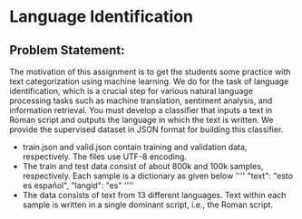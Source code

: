 # Language Identification
## Problem Statement:
The motivation of this assignment is to get the students some practice with text categorization using machine learning. We do for the task of language identification, which is a crucial step for various natural language processing tasks such as machine translation, sentiment analysis, and information retrieval.
You must develop a classifier that inputs a text in Roman script and outputs the language in which the text is written. We provide the supervised dataset in JSON format for building this classifier.
* train.json and valid.json contain training and validation data, respectively. The files use UTF-8 encoding.
* The train and test data consist of about 800k and 100k samples, respectively. Each sample is a dictionary as given below
''''
"text": "esto es español",
"langid": "es"
''''
* The data consists of text from 13 different languages. Text within each sample is written in a single dominant script, i.e., the Roman script.
